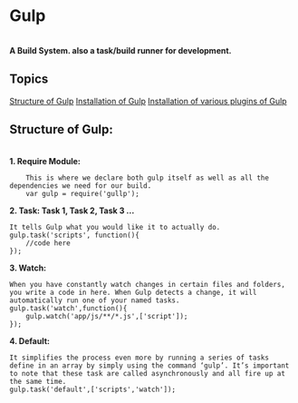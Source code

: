 <h1>Gulp</h1><br/>
 <strong>A Build System. also a task/build runner for development.</strong><br/>

 <h2>Topics </h2>
 <a href="https://github.com/utsabn34/gulp-starter/tree/master">Structure of Gulp</a>
 <a href="https://github.com/utsabn34/gulp-starter/tree/installation-branch">Installation of  Gulp</a>
 <a href="https://github.com/utsabn34/gulp-starter/tree/install-plugin-branch">Installation of  various plugins of Gulp</a>

<h2>Structure of Gulp: </h2><br/>
<strong>1. Require Module:</strong>

		This is where we declare both gulp itself as well as all the dependencies we need for our build.
		var gulp = require('gullp');

<strong>2. Task: Task 1, Task 2, Task 3 ...</strong><br/>

	It tells Gulp what you would like it to actually do.
	gulp.task('scripts', function(){
		//code here
	});

<strong>3. Watch:</strong><br/>

	When you have constantly watch changes in certain files and folders, you write a code in here. When Gulp detects a change, it will automatically run one of your named tasks.
	gulp.task('watch',function(){
		gulp.watch('app/js/**/*.js',['script']);
	});

<strong>4. Default:</strong><br/>

	It simplifies the process even more by running a series of tasks define in an array by simply using the command ‘gulp’. It’s important to note that these task are called asynchronously and all fire up at the same time.
	gulp.task('default',['scripts','watch']);

